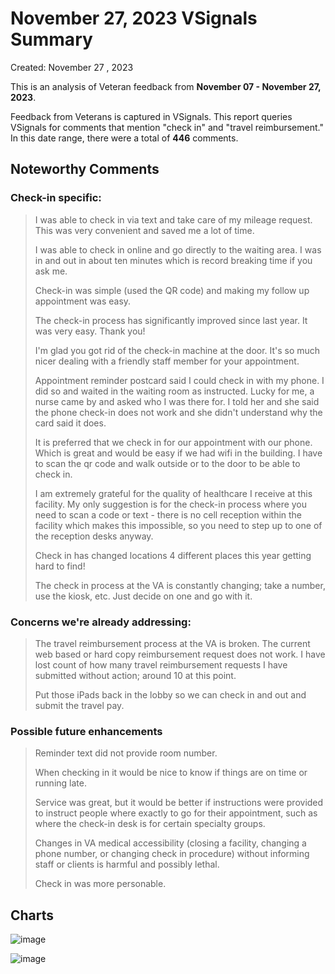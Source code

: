 # November 27, 2023 VSignals Summary

Created: November 27 , 2023

This is an analysis of Veteran feedback from **November 07 - November 27, 2023**.

Feedback from Veterans is captured in VSignals. This report queries VSignals for comments that mention "check in" and "travel reimbursement." In this date range, there were a total of **446** comments. 


## Noteworthy Comments

### Check-in specific: 
>
> I was able to check in via text and take care of my mileage request. This was very convenient and saved me a lot of time.
>
> I was able to check in online and go directly to the waiting area. I was in and out in about ten minutes which is record breaking time if you ask me.
>
> Check-in was simple (used the QR code) and making my follow up appointment was easy.
>
> The check-in process has significantly improved since last year. It was very easy. Thank you!
>
> I'm glad you got rid of the check-in machine at the door. It's so much nicer dealing with a friendly staff member for your appointment.
> 
> Appointment reminder postcard said I could check in with my phone. I did so and waited in the waiting room as instructed. Lucky for me, a nurse came by and asked who I was there for. I told her and she said the phone check-in does not work and she didn't understand why the card said it does. 
>
> It is preferred that we check in for our appointment with our phone. Which is great and would be easy if we had wifi in the building. I have to scan the qr code and walk outside or to the door to be able to check in.
>
> I am extremely grateful for the quality of healthcare I receive at this facility. My only suggestion is for the check-in process where you need to scan a code or text - there is no cell reception within the facility which makes this impossible, so you need to step up to one of the reception desks anyway.
>
> Check in has changed locations 4 different places this year getting hard to find!
>
> The check in process at the VA is constantly changing; take a number, use the kiosk, etc. Just decide on one and go with it. 
 
### Concerns we're already addressing:
>
> The travel reimbursement process at the VA is broken. The current web based or hard copy reimbursement request does not work. I have lost count of how many travel reimbursement requests I have submitted without action; around 10 at this point.
> 
> Put those iPads back in the lobby so we can check in and out and submit the travel pay.

### Possible future enhancements
>
> Reminder text did not provide room number. 
> 
> When checking in it would be nice to know if things are on time or running late.
>
> Service was great, but it would be better if instructions were provided to instruct people where exactly to go for their appointment, such as where the check-in desk is for certain specialty groups.
>
> Changes in VA medical accessibility (closing a facility, changing a phone number, or changing check in procedure) without informing staff or clients is harmful and possibly lethal. 
>
> Check in was more personable.


## Charts

![image](https://github.com/department-of-veterans-affairs/va.gov-team/assets/93271257/de5d81d2-5c98-4997-9db5-e1652809bf0d)

![image](https://github.com/department-of-veterans-affairs/va.gov-team/assets/93271257/11edb442-1729-4657-97c9-b8307644eeb1)
